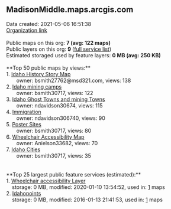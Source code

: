 <h2>MadisonMiddle.maps.arcgis.com</h2> Data created: 2021-05-06 16:51:38 <br /><a target='new' href='https://MadisonMiddle.maps.arcgis.com'>Organization link</a><br /><br />Public maps on this org: <b>7 (avg: 122 maps)</b><br />Public layers on this org: <b>9 </b>(<a target='new' href='https://services.arcgis.com/vMpnPXzTAq2J7Tzw/ArcGIS/rest/services'>full service list</a>)<br />Estimated storaged used by feature layers: <b>0 MB (avg: 250 KB)</b><br /><br />**Top 50 public maps by views:**<br />  1. <a target='new' href='https://www.arcgis.com/home/item.html?id=6189ccc29fea4b95b7f11bf516196a7d'>Idaho History Story Map</a> <br />  &nbsp;&nbsp;&nbsp;&nbsp; &nbsp;&nbsp;owner: bsmith27762@msd321.com, views: 138<br />  2. <a target='new' href='https://www.arcgis.com/home/item.html?id=9d66acea004b4c948cec4f901911ef9c'>Idaho mining camps</a> <br />  &nbsp;&nbsp;&nbsp;&nbsp; &nbsp;&nbsp;owner: bsmith30717, views: 122<br />  3. <a target='new' href='https://www.arcgis.com/home/item.html?id=e7574d186757484b9910402bf46b3e8f'>Idaho Ghost Towns and mining Towns</a> <br />  &nbsp;&nbsp;&nbsp;&nbsp; &nbsp;&nbsp;owner: ndavidson30674, views: 115<br />  4. <a target='new' href='https://www.arcgis.com/home/item.html?id=76c7866517bf4389b1d97bd85abbae09'>Immigration</a> <br />  &nbsp;&nbsp;&nbsp;&nbsp; &nbsp;&nbsp;owner: ndavidson306740, views: 90<br />  5. <a target='new' href='https://www.arcgis.com/home/item.html?id=ff27eb0763c54778a6b32a99746d4b53'>Poster Sites</a> <br />  &nbsp;&nbsp;&nbsp;&nbsp; &nbsp;&nbsp;owner: bsmith30717, views: 80<br />  6. <a target='new' href='https://www.arcgis.com/home/item.html?id=2e3b9dc8e6fa4ccfae23f18ef137b227'>Wheelchair Accessibility Map</a> <br />  &nbsp;&nbsp;&nbsp;&nbsp; &nbsp;&nbsp;owner: Anielson33682, views: 70<br />  7. <a target='new' href='https://www.arcgis.com/home/item.html?id=f3dd3bc8e7e047938a7394f936f9f7c1'>Idaho Cities</a> <br />  &nbsp;&nbsp;&nbsp;&nbsp; &nbsp;&nbsp;owner: bsmith30717, views: 35<br /><br /><br />**Top 25 largest public feature services (estimated):**<br /> 1. <a target='new' href='https://www.arcgis.com/home/item.html?id=490a62df3a26451d8eabc14cb62913d7'>Wheelchair accessibility Layer</a><br /> &nbsp;&nbsp;&nbsp;&nbsp;storage: 0 MB, modified: 2020-01-10 13:54:52,  used in: <a target='new' href='https://ed-ind-tb.s3-us-west-1.amazonaws.com/ADI/490a62df3a26451d8eabc14cb62913d7.html'> 1</a> maps<br /> 2. <a target='new' href='https://www.arcgis.com/home/item.html?id=94378d52c1974d98b9b60dd7450f7abf'>Idahopoints</a><br /> &nbsp;&nbsp;&nbsp;&nbsp;storage: 0 MB, modified: 2016-01-13 21:41:53,  used in: <a target='new' href='https://ed-ind-tb.s3-us-west-1.amazonaws.com/ADI/94378d52c1974d98b9b60dd7450f7abf.html'> 1</a> maps<br />